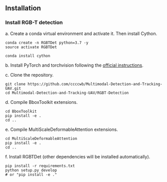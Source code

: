 ## Installation

### Install RGB-T detection

a. Create a conda virtual environment and activate it. Then install Cython.

```shell
conda create -n RGBTDet python=3.7 -y
source activate RGBTDet

conda install cython
```

b. Install PyTorch and torchvision following the [official instructions](https://pytorch.org/).

c. Clone the repository.

```shell
git clone https://github.com/ccccwb/Multimodal-Detection-and-Tracking-UAV.git
cd Multimodal-Detection-and-Tracking-UAV/RGBT-Detection
```

d. Compile BboxToolkit extensions.

```shell
cd BboxToolkit
pip install -e .
cd ..
```

e. Compile MultiScaleDeformableAttention extensions.

```shell
cd MultiScaleDeformableAttention
pip install -e .
cd ..
```

f. Install RGBTDet (other dependencies will be installed automatically).

```shell
pip install -r requirements.txt
python setup.py develop
# or "pip install -e ."
```
